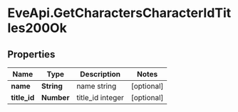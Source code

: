 # EveApi.GetCharactersCharacterIdTitles200Ok

## Properties
Name | Type | Description | Notes
------------ | ------------- | ------------- | -------------
**name** | **String** | name string | [optional] 
**title_id** | **Number** | title_id integer | [optional] 


